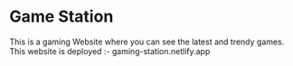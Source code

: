 # Game Station
This is a gaming Website where you can see the latest and trendy games.
This website is deployed :- gaming-station.netlify.app

